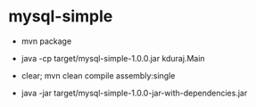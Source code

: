 mysql-simple
============
* mvn package
* java -cp target/mysql-simple-1.0.0.jar kduraj.Main 

* clear; mvn clean compile assembly:single
* java -jar target/mysql-simple-1.0.0-jar-with-dependencies.jar 


